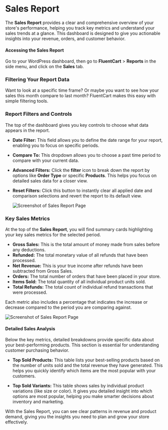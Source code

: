 
# Sales Report

The **Sales Report** provides a clear and comprehensive overview of your store's performance, helping you track key metrics and understand your sales trends at a glance. This dashboard is designed to give you actionable insights into your revenue, orders, and customer behavior.

#### Accessing the Sales Report

Go to your WordPress dashboard, then go to **FluentCart** > **Reports** in the side menu, and click on the **Sales** tab.

### Filtering Your Report Data

Want to look at a specific time frame? Or maybe you want to see how your sales this month compare to last month? FluentCart makes this easy with simple filtering tools.

### Report Filters and Controls

The top of the dashboard gives you key controls to choose what data appears in the report.

* **Date Filter:** This field allows you to define the date range for your report, enabling you to focus on specific periods.
* **Compare To:** This dropdown allows you to choose a past time period to compare with your current data.
* **Advanced Filters:** Click the **filter** icon to break down the report by options like **Order Type** or specific **Products**. This helps you focus on detailed sales data for a closer view.
* **Reset Filters:** Click this button to instantly clear all applied date and comparison selections and revert the report to its default view.

  ![Screenshot of Sales Report Page](/images/reporting-analytics/sales/sles-report-filter.webp)

### Key Sales Metrics

At the top of the **Sales Report**, you will find summary cards highlighting your key sales metrics for the selected period.

* **Gross Sales:** This is the total amount of money made from sales before any deductions.
* **Refunded:** The total monetary value of all refunds that have been processed.
* **Net Revenue:** This is your true income after refunds have been subtracted from Gross Sales.
* **Orders:** The total number of orders that have been placed in your store.
* **Items Sold:** The total quantity of all individual product units sold.
* **Total Refunds:** The total count of individual refund transactions that were processed.

Each metric also includes a percentage that indicates the increase or decrease compared to the period you are comparing against.

  ![Screenshot of Sales Report Page](/images/reporting-analytics/sales/sales-reports.webp)

#### Detailed Sales Analysis

Below the key metrics, detailed breakdowns provide specific data about your best-performing products. This section is essential for understanding customer purchasing behavior.

* **Top Sold Products:** This table lists your best-selling products based on the number of units sold and the total revenue they have generated. This helps you quickly identify which items are the most popular with your customers.

* **Top Sold Variants:** This table shows sales by individual product variations (like size or color). It gives you detailed insight into which options are most popular, helping you make smarter decisions about inventory and marketing.

With the Sales Report, you can see clear patterns in revenue and product demand, giving you the insights you need to plan and grow your store effectively.


